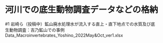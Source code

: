 # 河川での底生動物調査データなどの格納
#1
岩崎ら（投稿中）鉱山廃水処理水が流入する直上・直下地点での水質及び底生動物調査：吉乃鉱山での事例
Data_Macroinvertebrates_Yoshino_2022May&Oct_ver1.xlsx


